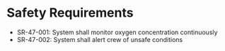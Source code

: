# Safety Requirements

- SR-47-001: System shall monitor oxygen concentration continuously
- SR-47-002: System shall alert crew of unsafe conditions
